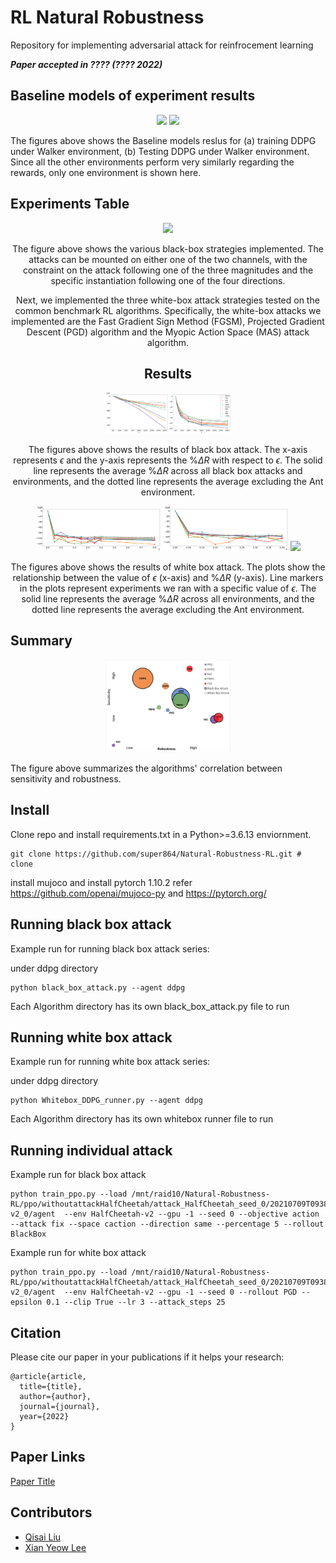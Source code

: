 # RL Natural Robustness
Repository for implementing adversarial attack for reinfrocement learning 

<em>**Paper accepted in ???? (???? 2022)**</em>


## Baseline models of experiment results
<p align="center">
    <img src="/training_and_testing_images/training/ddpg under Walker2d environment training without attack.png" width="200">
    <img src="/training_and_testing_images/testing/ddpg under Walker2d environment testing without attack.png" width="200">
</p>

The figures above shows the Baseline models reslus for (a) training DDPG under Walker environment, (b) Testing DDPG under Walker environment. Since all the other environments perform very similarly regarding the rewards, only one environment is shown here.


## Experiments Table 

<center>
<p align="center">
    <img src="images/Blackbox table.png" width="200">
</p>

The figure above shows the various black-box strategies implemented. The attacks can be mounted on either one of the two channels, with the constraint on the attack following one of the three magnitudes and the specific instantiation following one of the four directions. 


Next, we implemented the three white-box attack strategies tested on the common benchmark RL algorithms. Specifically, the white-box attacks we implemented are the Fast Gradient Sign Method (FGSM), Projected Gradient Descent (PGD) algorithm and the Myopic Action Space (MAS) attack algorithm.




## Results  

<p align="center">
    <img src="images/tend plots/BlackBox line plot dotted.png" width="200">
</p>

The figures above shows the results of black box attack. The x-axis represents $\epsilon$ and the y-axis represents the $\% \Delta R$ with respect to $\epsilon$. The solid line represents the average $\% \Delta R$ across all black box attacks and environments, and the dotted line represents the average excluding the Ant environment.

<p align="center">
    <img src="images/FGSM Attack Line Plot/agent variation along .png" width="200">
    <img src="images/PGD Attack Line Plot/agent variation along .png" width="200">
    <img src="images/MAS Attack Line Plot Epsilon/agent variation along Epsilon 0.3" width="200">
</p>

The figures above shows the results of white box attack. The plots show the relationship between the value of $\epsilon$ (x-axis) and $\% \Delta R$ (y-axis). Line markers in the plots represent experiments we ran with a specific value of $\epsilon$. The solid line represents the average $\% \Delta R$ across all environments, and the dotted line represents the average excluding the Ant environment.
</center>



## Summary 

<p align="center">
    <img src="images/Bubble chart/Bubble_chart.png" width="200">
</p>

The figure above summarizes the algorithms' correlation between sensitivity and robustness.



## Install
Clone repo and install requirements.txt in a Python>=3.6.13 enviornment.
~~~
git clone https://github.com/super864/Natural-Robustness-RL.git # clone
~~~
install mujoco and install pytorch 1.10.2
refer https://github.com/openai/mujoco-py and https://pytorch.org/


## Running black box attack 

Example run for running black box attack series: 

under ddpg directory
~~~
python black_box_attack.py --agent ddpg
~~~

Each Algorithm directory has its own black_box_attack.py file to run 


## Running white box attack 

Example run for running white box attack series: 

under ddpg directory
~~~
python Whitebox_DDPG_runner.py --agent ddpg
~~~

Each Algorithm directory has its own whitebox runner file to run 


## Running individual attack 

Example run for black box attack 
~~~
python train_ppo.py --load /mnt/raid10/Natural-Robustness-RL/ppo/withoutattackHalfCheetah/attack_HalfCheetah_seed_0/20210709T093820.456842/HalfCheetah-v2_0/agent  --env HalfCheetah-v2 --gpu -1 --seed 0 --objective action --attack fix --space caction --direction same --percentage 5 --rollout BlackBox
~~~

Example run for white box attack 
~~~
python train_ppo.py --load /mnt/raid10/Natural-Robustness-RL/ppo/withoutattackHalfCheetah/attack_HalfCheetah_seed_0/20210709T093820.456842/HalfCheetah-v2_0/agent  --env HalfCheetah-v2 --gpu -1 --seed 0 --rollout PGD --epsilon 0.1 --clip True --lr 3 --attack_steps 25
~~~


## Citation
Please cite our paper in your publications if it helps your research:

	@article{article,
	  title={title},
	  author={author},
	  journal={journal},
	  year={2022}
	}

## Paper Links
[Paper Title](paper_link)




## Contributors
- [Qisai Liu](https://github.com/super864/Natural-Robustness-RL)
- [Xian Yeow Lee](https://github.com/xylee95)